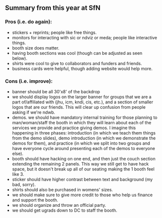 ## Summary from this year at SfN

### Pros (i.e. do again):
- stickers + reprints; people like free things.
- monitors for interacting with sic or ndviz or meda; people like interactive things.
- booth size does matter.
- having booth sections was cool (though can be adjusted as seen below).
- shirts were cool to give to collaborators and funders and friends.
- business cards were helpful, though adding website would help more.

### Cons (i.e. improve):
- banner should be all 30'x8' of the backdrop
- we should display logos on the larger banner for groups that we are a part of/affiliated with (jhu, icm, kndi, cis, etc.), and a section of smaller logos that are our friends. This will clear up confusion from people asking if we're ndwb.
- demos. we should have mandatory internal training for those planning to man/woman/staff the booth in which they will learn about each of the services we provide and practice giving demos. I imagine this happening in three phases: introduction (in which we teach them things from the demo slides), demo introduction (in which we demonstrate the demos for them), and practice (in which we split into two groups and have everyone cycle around presenting each of the demos to everyone else).
- booth should have hacking on one end, and then just the couch section extending the remaining 2 panels. This way we still get to have  hack space, but it doesn't break up all of our seating making the 1 booth feel like 3.
- sticker should have higher contrast between text and background (my bad, sorry).
- shirts should also be purchased in womens' sizes.
- we should make sure to give more credit to those who help us finance and support the booth.
- we should organize and throw an official party.
- we should get ugrads down to DC to staff the booth.
